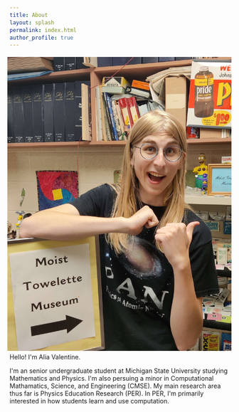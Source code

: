 ```yaml
---
title: About
layout: splash
permalink: index.html
author_profile: true
---
```


<img style="float: right; padding: 5px 5px 5px 5px;" align="left" src="./assets/images/av_1.jpg" alt="Alia"/>


Hello! I'm Alia Valentine.

I'm an senior undergraduate student at Michigan State University studying Mathematics and Physics. I'm also persuing a minor in Computational Mathamatics, Science, and Engineering (CMSE). My main research area thus far is Physics Education Research (PER). In PER, I'm primarily interested in how students learn and use computation.
